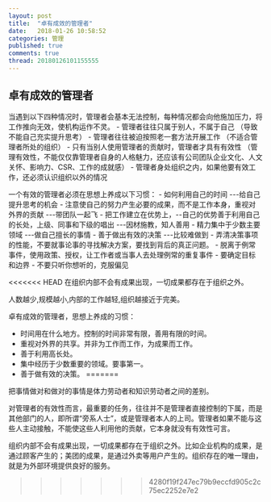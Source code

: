 ```yaml
---
layout: post
title:  "卓有成效的管理者"
date:   2018-01-26 10:58:52
categories: 管理
published: true
comments: true
thread: 20180126101155555
---
```

卓有成效的管理者
---

当遇到以下四种情况时，管理者会基本无法控制，每种情况都会向他施加压力，将工作推向无效，使机构运作不灵。
    - 管理者往往只属于别人，不属于自己 （导致不能自己充实提升思考）
    - 管理者往往被迫按照老一套方法开展工作 （不适合管理者所处的组织）
    - 只有当别人使用管理者的贡献时，管理者才具有有效性 （管理有效性，不能仅仅靠管理者自身的人格魅力，还应该有公司团队企业文化、人文关怀、影响力、CSR、工作的成就感）
    - 管理者身处组织之内，如果他要有效工作，还必须认识组织以外的情况

一个有效的管理者必须在思想上养成以下习惯：
    - 如何利用自己的时间 ---给自己提升思考的机会
    - 注意使自己的努力产生必要的成果，而不是工作本身，重视对外界的贡献 ---带团队一起飞
    - 把工作建立在优势上，--自己的优势善于利用自己的长处，上级、同事和下级的唱出 ---因材施教，知人善用
    - 精力集中于少数主要领域 ---做自己擅长的事情
    - 善于做出有效的决策  ---比较难做到
        - 弄清决策事项的性能，不要就事论事的寻找解决方案，要找到背后的真正问题。
        - 脱离于例常事件，使用政策、授权，让工作者或当事人去处理例常的重复事件
        - 要确定目标和边界
        - 不要只听你想听的，克服偏见

<<<<<<< HEAD
在组织内部不会有成果出现，一切成果都存在于组织之外。

人数越少,规模越小,内部的工作越轻,组织越接近于完美。


卓有成效的管理者，思想上养成的习惯：
  - 时间用在什么地方。控制的时间非常有限，善用有限的时间。
  - 重视对外界的共享。并非为工作而工作，为成果而工作。
  - 善于利用高长处。
  - 集中经历于少数重要的领域。要事第一。
  - 善于做有效的决策。
=======

把事情做对和做对的事情是体力劳动者和知识劳动者之间的差别。

对管理者的有效性而言，最重要的任务，往往并不是管理者直接控制的下属，而是其他部门的人，即所谓“旁系人士”，或是管理者本人的上司。管理者如果不能与这些人主动接触，不能使这些人利用他的贡献，它本身就没有有效性可言。

组织内部不会有成果出现，一切成果都存在于组织之外。比如企业机构的成果，是通过顾客产生的；美团的成果，是通过外卖等用户产生的。组织存在的唯一理由，就是为外部环境提供良好的服务。
>>>>>>> 4280f19f247ec79b9eccfd905c2c75ec2252e7e2
